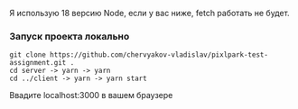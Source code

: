 Я использую 18 версию Node, если у вас ниже, fetch работать не будет.

### Запуск проекта локально
```
git clone https://github.com/chervyakov-vladislav/pixlpark-test-assignment.git .
cd server -> yarn -> yarn
cd ../client -> yarn -> yarn start
```

Ввадите localhost:3000 в вашем браузере